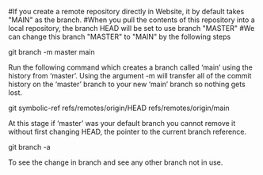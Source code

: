 #If you create a remote repository directly in Website, it by default takes "MAIN" as the branch. 
#When you pull the contents of this repository into a local repository, the branch HEAD will be set to use branch "MASTER"
#We can change this branch "MASTER" to "MAIN" by the following steps

git branch -m master main

Run the following command which creates a branch called ‘main’ using the history from ‘master’. 
Using the argument -m will transfer all of the commit history on the ‘master’ branch to your new ‘main’ branch so nothing gets lost.


git symbolic-ref refs/remotes/origin/HEAD refs/remotes/origin/main

At this stage if ‘master’ was your default branch you cannot remove it without first changing HEAD, the pointer to the current branch reference.


git branch -a

To see the change in branch and see any other branch not in use.
